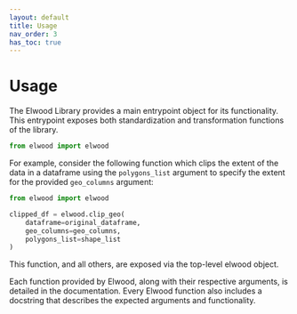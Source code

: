 ```yaml
---
layout: default
title: Usage
nav_order: 3
has_toc: true
---
```


# Usage

The Elwood Library provides a main entrypoint object for its functionality. This entrypoint exposes both standardization and transformation functions of the library.
```python
from elwood import elwood
```

For example, consider the following function which clips the extent of the data in a dataframe using the `polygons_list` argument to specify the extent for the provided `geo_columns` argument:

```python
from elwood import elwood

clipped_df = elwood.clip_geo(
    dataframe=original_dataframe,
    geo_columns=geo_columns,
    polygons_list=shape_list
)
```
This function, and all others, are exposed via the top-level elwood object.

Each function provided by Elwood, along with their respective arguments, is detailed in the documentation. Every Elwood function also includes a docstring that describes the expected arguments and functionality.